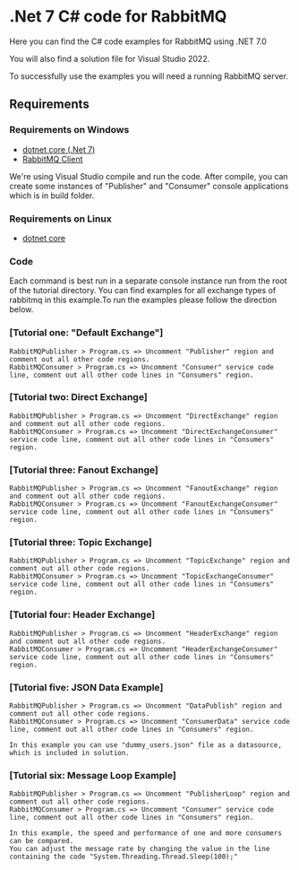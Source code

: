# .Net 7 C# code for RabbitMQ

Here you can find the C# code examples for RabbitMQ using .NET 7.0

You will also find a solution file for Visual Studio 2022.

To successfully use the examples you will need a running RabbitMQ server.

## Requirements

### Requirements on Windows

* [dotnet core (.Net 7)](https://www.microsoft.com/net/core)
* [RabbitMQ Client](https://www.nuget.org/packages/RabbitMQ.Client)

We're using Visual Studio compile and run the code. After compile, you can create some instances of "Publisher" and "Consumer" console applications which is in build folder.

### Requirements on Linux

* [dotnet core](https://www.microsoft.com/net/core)

### Code

Each command is best run in a separate console instance run from the root of the tutorial directory. You can find examples for all exchange types of rabbitmq in this example.To run the examples please follow the direction below.  

### [Tutorial one: "Default Exchange"]

	RabbitMQPublisher > Program.cs => Uncomment "Publisher" region and comment out all other code regions.
	RabbitMQConsumer > Program.cs => Uncomment "Consumer" service code line, comment out all other code lines in "Consumers" region.

### [Tutorial two: Direct Exchange]

	RabbitMQPublisher > Program.cs => Uncomment "DirectExchange" region and comment out all other code regions.
	RabbitMQConsumer > Program.cs => Uncomment "DirectExchangeConsumer" service code line, comment out all other code lines in "Consumers" region.

### [Tutorial three: Fanout Exchange]

	RabbitMQPublisher > Program.cs => Uncomment "FanoutExchange" region and comment out all other code regions.
	RabbitMQConsumer > Program.cs => Uncomment "FanoutExchangeConsumer" service code line, comment out all other code lines in "Consumers" region.

### [Tutorial three: Topic Exchange]

	RabbitMQPublisher > Program.cs => Uncomment "TopicExchange" region and comment out all other code regions.
	RabbitMQConsumer > Program.cs => Uncomment "TopicExchangeConsumer" service code line, comment out all other code lines in "Consumers" region.

### [Tutorial four: Header Exchange]

	RabbitMQPublisher > Program.cs => Uncomment "HeaderExchange" region and comment out all other code regions.
	RabbitMQConsumer > Program.cs => Uncomment "HeaderExchangeConsumer" service code line, comment out all other code lines in "Consumers" region.

### [Tutorial five: JSON Data Example]

	RabbitMQPublisher > Program.cs => Uncomment "DataPublish" region and comment out all other code regions.
	RabbitMQConsumer > Program.cs => Uncomment "ConsumerData" service code line, comment out all other code lines in "Consumers" region.
	
	In this example you can use "dummy_users.json" file as a datasource, which is included in solution. 
		
### [Tutorial six: Message Loop Example]

	RabbitMQPublisher > Program.cs => Uncomment "PublisherLoop" region and comment out all other code regions.
	RabbitMQConsumer > Program.cs => Uncomment "Consumer" service code line, comment out all other code lines in "Consumers" region.
	
	In this example, the speed and performance of one and more consumers can be compared.   
	You can adjust the message rate by changing the value in the line containing the code "System.Threading.Thread.Sleep(100);"